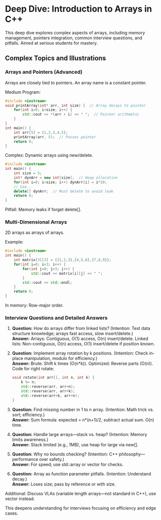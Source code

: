 # Deep Dive: Introduction to Arrays in C++

This deep dive explores complex aspects of arrays, including memory management, pointers integration, common interview questions, and pitfalls. Aimed at serious students for mastery.

## Complex Topics and Illustrations

### Arrays and Pointers (Advanced)
Arrays are closely tied to pointers. An array name is a constant pointer.

Medium Program:
```cpp
#include <iostream>
void printArray(int* arr, int size) {  // Array decays to pointer
    for(int i=0; i<size; i++) {
        std::cout << *(arr + i) << " ";  // Pointer arithmetic
    }
}
int main() {
    int arr[5] = {1,2,3,4,5};
    printArray(arr, 5);  // Passes pointer
    return 0;
}
```
Complex: Dynamic arrays using new/delete.
```cpp
#include <iostream>
int main() {
    int size = 5;
    int* dynArr = new int[size];  // Heap allocation
    for(int i=0; i<size; i++) dynArr[i] = i*10;
    // Use...
    delete[] dynArr;  // Must delete to avoid leak
    return 0;
}
```
Pitfall: Memory leaks if forget delete[].

### Multi-Dimensional Arrays
2D arrays as arrays of arrays.

Example:
```cpp
#include <iostream>
int main() {
    int matrix[3][3] = {{1,2,3},{4,5,6},{7,8,9}};
    for(int i=0; i<3; i++) {
        for(int j=0; j<3; j++) {
            std::cout << matrix[i][j] << " ";
        }
        std::cout << std::endl;
    }
    return 0;
}
```
In memory: Row-major order.

### Interview Questions and Detailed Answers

1. **Question:** How do arrays differ from linked lists? (Intention: Test data structure knowledge; arrays fast access, slow insert/delete.)  
   **Answer:** Arrays: Contiguous, O(1) access, O(n) insert/delete. Linked lists: Non-contiguous, O(n) access, O(1) insert/delete if position known.

2. **Question:** Implement array rotation by k positions. (Intention: Check in-place manipulation, modulo for efficiency.)  
   **Answer:** Brute: Shift k times (O(n*k)). Optimized: Reverse parts (O(n)). Code for right rotate:
   ```cpp
   void rotate(int arr[], int n, int k) {
       k %= n;
       std::reverse(arr, arr+n);
       std::reverse(arr, arr+k);
       std::reverse(arr+k, arr+n);
   }
   ```

3. **Question:** Find missing number in 1 to n array. (Intention: Math trick vs. sort; efficiency.)  
   **Answer:** Sum formula: expected = n*(n+1)/2, subtract actual sum. O(n) time.

4. **Question:** Handle large arrays—stack vs. heap? (Intention: Memory limits awareness.)  
   **Answer:** Stack limited (e.g., 1MB), use heap for large via new[].

5. **Question:** Why no bounds checking? (Intention: C++ philosophy—performance over safety.)  
   **Answer:** For speed; use std::array or vector for checks.

6. **Question:** Array as function parameter pitfalls. (Intention: Understand decay.)  
   **Answer:** Loses size; pass by reference or with size.

Additional: Discuss VLAs (variable length arrays—not standard in C++), use vector instead.

This deepens understanding for interviews focusing on efficiency and edge cases.